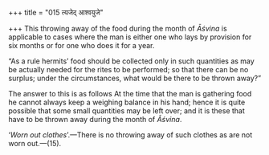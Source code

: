 +++
title = "015 त्यजेद् आश्वयुजे"

+++
This throwing away of the food during the month of *Āśvina* is
applicable to cases where the man is either one who lays by provision
for six months or for one who does it for a year.

“As a rule hermits’ food should be collected only in such quantities as
may be actually needed for the rites to be performed; so that there can
be no surplus; under the circumstances, what would be there to be thrown
away?”

The answer to this is as follows At the time that the man is gathering
food he cannot always keep a weighing balance in his hand; hence it is
quite possible that some small quantities may be left over; and it is
these that have to be thrown away during the month of *Āśvina*.

‘*Worn out clothes*’.—There is no throwing away of such clothes as are
not worn out.—(15).


